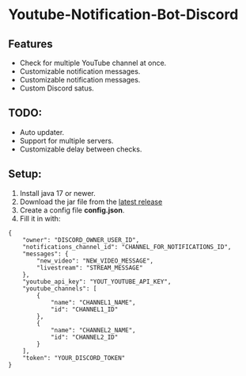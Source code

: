 # Youtube-Notification-Bot-Discord
## Features
- Check for multiple YouTube channel at once.
- Customizable notification messages.
- Customizable notification messages.
- Custom Discord satus.


## TODO:
- Auto updater.
- Support for multiple servers.
- Customizable delay between checks.

## Setup:
1. Install java 17 or newer.
2. Download the jar file from the [latest release](https://github.com/myne145/Youtube-Notification-Bot-Discord/releases/latest)
3. Create a config file **config.json**.
4. Fill it in with: 
```
{
    "owner": "DISCORD_OWNER_USER_ID",
    "notifications_channel_id": "CHANNEL_FOR_NOTIFICATIONS_ID",
    "messages": {
        "new_video": "NEW_VIDEO_MESSAGE",
        "livestream": "STREAM_MESSAGE"
    },
    "youtube_api_key": "YOUT_YOUTUBE_API_KEY",
    "youtube_channels": [
        {
            "name": "CHANNEL1_NAME",
            "id": "CHANNEL1_ID"
        },
        {
            "name": "CHANNEL2_NAME",
            "id": "CHANNEL2_ID"
        }
    ],
    "token": "YOUR_DISCORD_TOKEN"
}
```

